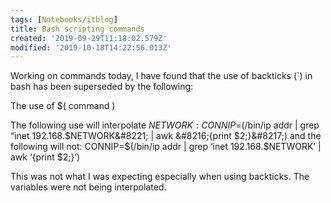 ```yaml
---
tags: [Notebooks/itblog]
title: Bash scripting commands
created: '2019-09-29T11:18:02.579Z'
modified: '2019-10-18T14:22:56.013Z'
---
```


Working on commands today, I have found that the use of backticks (\`) in bash has been superseded by the following:

The use of $( command )

The following use will interpolate $NETWORK:  
CONNIP=$(/bin/ip addr | grep &#8220;inet 192.168.$NETWORK&#8221; | awk &#8216;{print $2;}&#8217;)  
and the following will not:  
CONNIP=$(/bin/ip addr | grep &#8216;inet 192.168.$NETWORK&#8217; | awk &#8216;{print $2;}&#8217;)

This was not what I was expecting especially when using backticks. The variables were not being interpolated.

[][1]

 [1]: http://www.linuxtopia.org/online_books/advanced_bash_scripting_guide/commandsub.html
